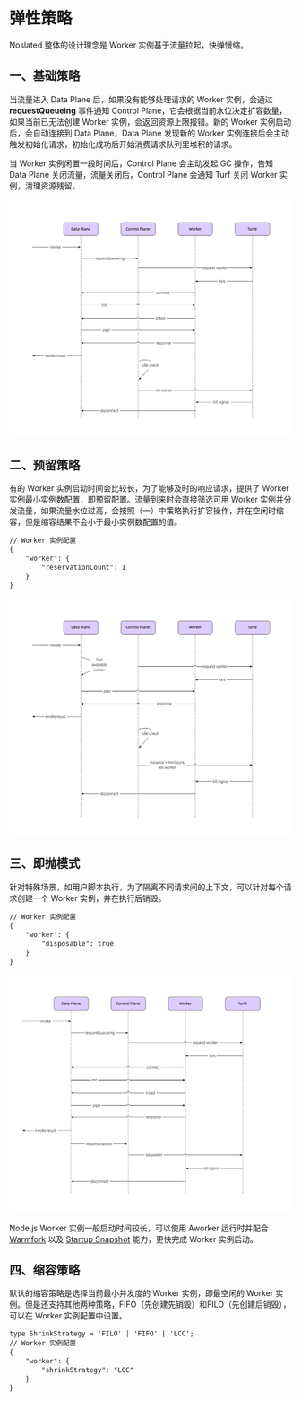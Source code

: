 # 弹性策略

Noslated 整体的设计理念是 Worker 实例基于流量拉起，快弹慢缩。

## 一、基础策略
当流量进入 Data Plane 后，如果没有能够处理请求的 Worker 实例，会通过 **requestQueueing** 事件通知 Control Plane，它会根据当前水位决定扩容数量，如果当前已无法创建 Worker 实例，会返回资源上限报错。新的 Worker 实例启动后，会自动连接到 Data Plane，Data Plane 发现新的 Worker 实例连接后会主动触发初始化请求，初始化成功后开始消费请求队列里堆积的请求。

当 Worker 实例闲置一段时间后，Control Plane 会主动发起 GC 操作，告知 Data Plane 关闭流量，流量关闭后，Control Plane 会通知 Turf 关闭 Worker 实例，清理资源残留。

![基本流程](../../assets/noslated_normal_scale.png)

## 二、预留策略
有的 Worker 实例启动时间会比较长，为了能够及时的响应请求，提供了 Worker 实例最小实例数配置，即预留配置。流量到来时会直接筛选可用 Worker 实例并分发流量，如果流量水位过高，会按照（一）中策略执行扩容操作，并在空闲时缩容，但是缩容结果不会小于最小实例数配置的值。

```
// Worker 实例配置
{
    "worker": {
        "reservationCount": 1
    }
}
```

![预留策略](../../assets/noslated_reserved_scale.png)

## 三、即抛模式
针对特殊场景，如用户脚本执行，为了隔离不同请求间的上下文，可以针对每个请求创建一个 Worker 实例，并在执行后销毁。

```
// Worker 实例配置
{
    "worker": {
        "disposable": true
    }
}
```

![即抛模式](../../assets/noslated_disposable_mode.png)

Node.js Worker 实例一般启动时间较长，可以使用 Aworker 运行时并配合 [Warmfork](../aworker//intro.md#warmfork) 以及 [Startup Snapshot](../aworker//intro.md#startup-snapshot) 能力，更快完成 Worker 实例启动。

## 四、缩容策略
默认的缩容策略是选择当前最小并发度的 Worker 实例，即最空闲的 Worker 实例。但是还支持其他两种策略，FIFO（先创建先销毁）和FILO（先创建后销毁），可以在 Worker 实例配置中设置。
```
type ShrinkStrategy = 'FILO' | 'FIFO' | 'LCC';
// Worker 实例配置
{
    "worker": {
        "shrinkStrategy": "LCC"
    }
}
```
